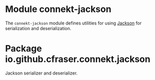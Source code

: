 # Module connekt-jackson

The `connekt-jackson` module defines utilities for
using [Jackson](https://github.com/FasterXML/jackson) for serialization and deserialization.

# Package io.github.cfraser.connekt.jackson

Jackson serializer and deserializer.

